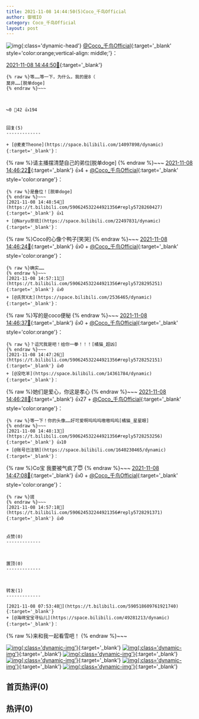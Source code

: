 ```yaml
---
title: 2021-11-08 14:44:50(5)Coco_千鸟Official
author: 御坂IO
category: Coco_千鸟Official
layout: post
---
```


![img](/images/85e485bc0dbd0cde4d15f24d7cffe9704618ad10.jpg){:class='dynamic-head'}
[@Coco_千鸟Official](https://space.bilibili.com/1891728206/dynamic){:target='_blank' style='color:orange;vertical-align: middle;'}：

[2021-11-08 14:44:50🔗](https://t.bilibili.com/590624532244921356){:target='_blank'}

~~~
{% raw %}等……等一下，为什么，我的是8（
莫非……[脱单doge]
{% endraw %}~~~



↪️0 💬42 👍194


回复(5)
-------------

+ [@麦麦Theone](https://space.bilibili.com/14097898/dynamic){:target='_blank'}：
~~~
{% raw %}请主播摆清楚自己的弟位[脱单doge]
{% endraw %}~~~
[2021-11-08 14:46:22🔗](https://t.bilibili.com/590624532244921356#reply5728244272){:target='_blank'} 👍4
    + [@Coco_千鸟Official](https://space.bilibili.com/1891728206/dynamic){:target='_blank' style='color:orange'}：
~~~
{% raw %}是叠位！[脱单doge]
{% endraw %}~~~
[2021-11-08 14:48:54🔗](https://t.bilibili.com/590624532244921356#reply5728260427){:target='_blank'} 👍1
+ [@Naryu奈琉](https://space.bilibili.com/22497831/dynamic){:target='_blank'}：
~~~
{% raw %}Coco的心像个鸭子[笑哭]
{% endraw %}~~~
[2021-11-08 14:46:24🔗](https://t.bilibili.com/590624532244921356#reply5728244320){:target='_blank'} 👍0
    + [@Coco_千鸟Official](https://space.bilibili.com/1891728206/dynamic){:target='_blank' style='color:orange'}：
~~~
{% raw %}确实……
{% endraw %}~~~
[2021-11-08 14:57:11🔗](https://t.bilibili.com/590624532244921356#reply5728295251){:target='_blank'} 👍0
+ [@氏贺X太](https://space.bilibili.com/2536465/dynamic){:target='_blank'}：
~~~
{% raw %}写的是coco便秘
{% endraw %}~~~
[2021-11-08 14:46:37🔗](https://t.bilibili.com/590624532244921356#reply5728247368){:target='_blank'} 👍0
    + [@Coco_千鸟Official](https://space.bilibili.com/1891728206/dynamic){:target='_blank' style='color:orange'}：
~~~
{% raw %}？诅咒我是吧！给你一拳！！！[橘猫_超凶]
{% endraw %}~~~
[2021-11-08 14:47:26🔗](https://t.bilibili.com/590624532244921356#reply5728252151){:target='_blank'} 👍0
+ [@没吃羊](https://space.bilibili.com/14361784/dynamic){:target='_blank'}：
~~~
{% raw %}她们是爱心，你这是孝心
{% endraw %}~~~
[2021-11-08 14:46:28🔗](https://t.bilibili.com/590624532244921356#reply5728250844){:target='_blank'} 👍27
    + [@Coco_千鸟Official](https://space.bilibili.com/1891728206/dynamic){:target='_blank' style='color:orange'}：
~~~
{% raw %}等一下！你的头像……好可爱啊呜呜呜嗷嗷呜呜[橘猫_星星眼]
{% endraw %}~~~
[2021-11-08 14:48:13🔗](https://t.bilibili.com/590624532244921356#reply5728253256){:target='_blank'} 👍10
+ [@账号已注销](https://space.bilibili.com/1640230465/dynamic){:target='_blank'}：
~~~
{% raw %}Co宝 我要被气疯了😇
{% endraw %}~~~
[2021-11-08 14:47:08🔗](https://t.bilibili.com/590624532244921356#reply5728251752){:target='_blank'} 👍0
    + [@Coco_千鸟Official](https://space.bilibili.com/1891728206/dynamic){:target='_blank' style='color:orange'}：
~~~
{% raw %}搓
{% endraw %}~~~
[2021-11-08 14:57:18🔗](https://t.bilibili.com/590624532244921356#reply5728291371){:target='_blank'} 👍0


点赞(0)
-------------



置顶(0)
-------------



转发(1)
-------------

[2021-11-08 07:53:48🔗](https://t.bilibili.com/590518609761921740){:target='_blank'}
+ [@海绵宝宝寻仙儿](https://space.bilibili.com/49281213/dynamic){:target='_blank'}：
~~~
{% raw %}来和我一起看雪吧！
{% endraw %}~~~


[![img](/images/61381db7df34a6d4a10996ca98eb340179878525.png){:class='dynamic-img'}](/images/61381db7df34a6d4a10996ca98eb340179878525.png){:target='_blank'}
[![img](/images/8573fd11e4caf34feb4f966265e132ac260891c6.png){:class='dynamic-img'}](/images/8573fd11e4caf34feb4f966265e132ac260891c6.png){:target='_blank'}
[![img](/images/59887d9ecf8bf22517e414fe43ef08d8a2cef62a.png){:class='dynamic-img'}](/images/59887d9ecf8bf22517e414fe43ef08d8a2cef62a.png){:target='_blank'}
[![img](/images/b41a7112a9e44b327fbdcbb999f9f1270f971a6f.png){:class='dynamic-img'}](/images/b41a7112a9e44b327fbdcbb999f9f1270f971a6f.png){:target='_blank'}
[![img](/images/b86a6ac7026f3add8ab61587ce1fb0503a61b14f.png){:class='dynamic-img'}](/images/b86a6ac7026f3add8ab61587ce1fb0503a61b14f.png){:target='_blank'}
[![img](/images/4b5588db91da1b78015c61ba1a1624bf1d836fdf.png){:class='dynamic-img'}](/images/4b5588db91da1b78015c61ba1a1624bf1d836fdf.png){:target='_blank'}




首页热评(0)
-------------



热评(0)
-------------



